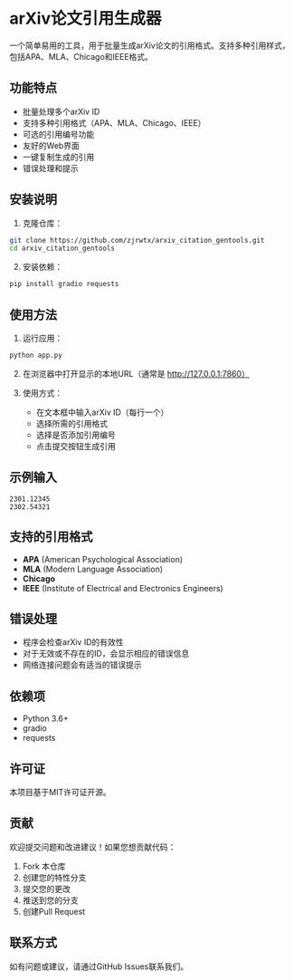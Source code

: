 # arXiv论文引用生成器

一个简单易用的工具，用于批量生成arXiv论文的引用格式。支持多种引用样式，包括APA、MLA、Chicago和IEEE格式。

## 功能特点

- 批量处理多个arXiv ID
- 支持多种引用格式（APA、MLA、Chicago、IEEE）
- 可选的引用编号功能
- 友好的Web界面
- 一键复制生成的引用
- 错误处理和提示

## 安装说明

1. 克隆仓库：
```bash
git clone https://github.com/zjrwtx/arxiv_citation_gentools.git
cd arxiv_citation_gentools
```

2. 安装依赖：
```bash
pip install gradio requests
```

## 使用方法

1. 运行应用：
```bash
python app.py
```

2. 在浏览器中打开显示的本地URL（通常是 http://127.0.0.1:7860）

3. 使用方式：
   - 在文本框中输入arXiv ID（每行一个）
   - 选择所需的引用格式
   - 选择是否添加引用编号
   - 点击提交按钮生成引用

## 示例输入

```
2301.12345
2302.54321
```

## 支持的引用格式

- **APA** (American Psychological Association)
- **MLA** (Modern Language Association)
- **Chicago**
- **IEEE** (Institute of Electrical and Electronics Engineers)

## 错误处理

- 程序会检查arXiv ID的有效性
- 对于无效或不存在的ID，会显示相应的错误信息
- 网络连接问题会有适当的错误提示

## 依赖项

- Python 3.6+
- gradio
- requests

## 许可证

本项目基于MIT许可证开源。

## 贡献

欢迎提交问题和改进建议！如果您想贡献代码：

1. Fork 本仓库
2. 创建您的特性分支
3. 提交您的更改
4. 推送到您的分支
5. 创建Pull Request

## 联系方式

如有问题或建议，请通过GitHub Issues联系我们。
